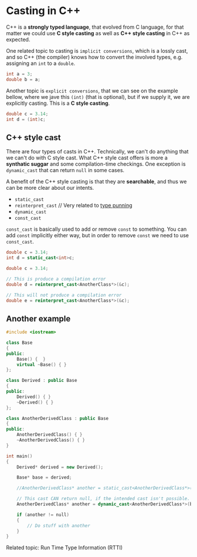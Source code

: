 # Casting in C++

C++ is a **strongly typed language**, that evolved from C language, for that matter we could use **C style casting** as well as **C++ style casting** in C++ as expected.

One related topic to casting is ```implicit conversions```, which is a lossly cast, and so C++ (the compiler) knows how to convert the involved types, e.g. assigning an ```int``` to a ```double```.

```cpp
int a = 3;
double b = a;
```

Another topic is ```explicit conversions```, that we can see on the example bellow, where we jave this ```(int)``` (that is optional), but if we supply it, we are explicitly casting. This is a **C style casting**.

```cpp
double c = 3.14;
int d = (int)c;
```

## C++ style cast

There are four types of casts in C++. Technically, we can't do anything that we can't do with C style cast. What C++ style cast offers is more a **synthatic suggar** and some compilation-time checkings.
One exception is ```dynamic_cast``` that can return ```null``` in some cases.

A benefit of the C++ style casting is that they are **searchable**, and thus we can be more clear about our intents.

* ```static_cast```
* ```reinterpret_cast```    // Very related to [type punning](../066-TypePunning/TypePunning.md)
* ```dynamic_cast```
* ```const_cast```

```const_cast``` is basically used to add or remove ```const``` to something. You can add ```const``` implicitly either way, but in order to remove ```const``` we need to use ```const_cast```.

```cpp
double c = 3.14;
int d = static_cast<int>c;
```

```cpp
double c = 3.14;

// This is produce a compilation error
double d = reinterpret_cast<AnotherClass*>(&c);

// This will not produce a compilation error
double e = reinterpret_cast<AnotherClass*>(&c);
```

## Another example

```cpp
#include <iostream>

class Base
{
public:
    Base() {  }
    virtual ~Base() { }
};

class Derived : public Base
{
public:
    Derived() { }
    ~Derived() { }
};

class AnotherDerivedClass : public Base
{
public:
    AnotherDerivedClass() { }
    ~AnotherDerivedClass() { }
}

int main()
{
    Derived* derived = new Derived();

    Base* base = derived;

    //AnotherDerivedClass* another = static_cast<AnotherDerivedClass*>(base);

    // This cast CAN return null, if the intended cast isn't possible.
    AnotherDerivedClass* another = dynamic_cast<AnotherDerivedClass*>(base);

    if (another != null)
    {
        // Do stuff with another
    }
}
```

Related topic: Run Time Type Information (RTTI)
